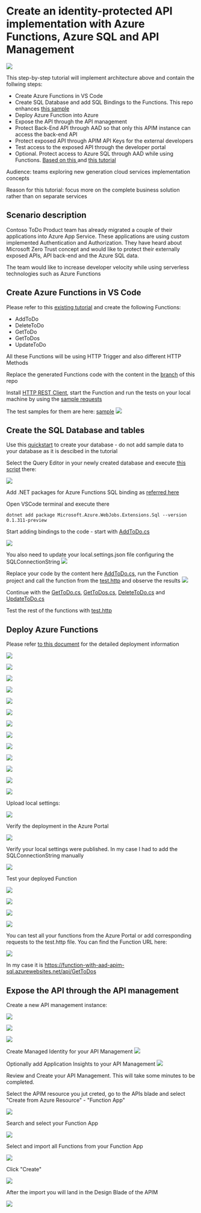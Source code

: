 # Create an identity-protected API implementation with Azure Functions, Azure SQL and API Management 

![](docs/media/2022-05-02-17-13-20.png)

This step-by-step tutorial will implement architecture above and contain the follwing steps:

- Create Azure Functions in VS Code
- Create SQL Database and add SQL Bindings to the Functions. This repo enhances [this sample](https://docs.microsoft.com/en-us/samples/azure-samples/azure-sql-binding-func-dotnet-todo/todo-backend-dotnet-azure-sql-bindings-azure-functions/)
- Deploy Azure Function into Azure
- Expose the API through the API management
- Protect Back-End API through AAD so that only this APIM instance can access the back-end API
- Protect exposed API through APIM API Keys for the external developers
- Test access to the exposed API through the developer portal
- Optional. Protect access to Azure SQL through AAD while using Functions. [Based on this ](https://docs.microsoft.com/en-us/azure/azure-functions/functions-identity-access-azure-sql-with-managed-identity) and [this tutorial](https://docs.microsoft.com/en-us/azure/azure-functions/functions-identity-access-azure-sql-with-managed-identity) 

Audience: teams exploring new generation cloud services implementation concepts

Reason for this tutorial: focus more on the complete business solution rather than on separate services

## Scenario description

Contoso ToDo Product team has already migrated a couple of their applications into Azure App Service. These applications are using custom implemented Authentication and Authorization. They have heard about Microsoft Zero Trust concept and would like to protect their externally exposed APIs, API back-end and the Azure SQL data.

The team would like to increase developer velocity while using serverless technologies such as Azure Functions

## Create Azure Functions in VS Code

Please refer to this [existing tutorial](https://docs.microsoft.com/en-us/azure/azure-functions/functions-develop-vs-code?tabs=csharp) and create the following Functions:

* AddToDo
* DeleteToDo
* GetToDo
* GetToDos
* UpdateToDo

All these Functions will be using HTTP Trigger and also different HTTP Methods

Replace the generated Functions code with the content in the [branch](https://github.com/gbelenky/function-with-aad-apim-sql/tree/Step-1--Create-Functions) of this repo

Install [HTTP REST Client](https://marketplace.visualstudio.com/items?itemName=humao.rest-client), start the Function and run the tests on your local machine by using the [sample requests](test.http)

The test samples for them are here:
[sample](test.http)
![](docs/media/2022-05-11-16-34-46.png)

## Create the SQL Database and tables

Use this [quickstart](https://docs.microsoft.com/en-us/azure/azure-sql/database/single-database-create-quickstart) to create your database - do not add sample data to your database as it is descibed in the tutorial

Select the Query Editor in your newly created database and execute [this script](/sql/create.sql) there:

![](docs/media/2022-05-11-18-19-38.png)

Add .NET packages for Azure Functions SQL binding as [referred here](https://www.nuget.org/packages/Microsoft.Azure.WebJobs.Extensions.Sql)

Open VSCode terminal and execute there 

```
dotnet add package Microsoft.Azure.WebJobs.Extensions.Sql --version 0.1.311-preview

```

Start adding bindings to the code - start with [AddToDo.cs](AddToDo.cs)

![](docs/media/2022-05-11-18-35-33.png)

You also need to update your local.settings.json file configuring the SQLConnectionString
![](docs/media/2022-05-11-18-38-46.png)

Replace your code by the content here [AddToDo.cs](), run the Function project and call the function from the [test.http](test.http) and observe the results
![](docs/media/2022-05-11-18-49-08.png)

Continue with the [GetToDo.cs](GetToDo.cs), [GetToDos.cs](GetToDos.cs), [DeleteToDo.cs](DeleteToDo.cs) and [UpdateToDo.cs](UpdateToDo.cs)

Test the rest of the functions with  [test.http](test.http)

## Deploy Azure Functions
Please refer [to this document](https://docs.microsoft.com/en-us/azure/azure-functions/functions-develop-vs-code?tabs=csharp#enable-publishing-with-advanced-create-options) for the detailed deployment information 

![](docs/media/2022-05-12-13-18-50.png)

![](docs/media/2022-05-12-13-19-24.png)

![](docs/media/2022-05-12-13-20-12.png)

![](docs/media/2022-05-12-13-20-35.png)

![](docs/media/2022-05-12-13-21-05.png)

![](docs/media/2022-05-12-13-21-43.png)

![](docs/media/2022-05-12-13-22-17.png)

![](docs/media/2022-05-12-13-22-36.png)

![](docs/media/2022-05-12-13-22-56.png)

![](docs/media/2022-05-12-13-23-27.png)

![](docs/media/2022-05-12-13-23-50.png)

![](docs/media/2022-05-12-13-24-12.png)



![](docs/media/2022-05-12-13-24-46.png)

Upload local settings:

![](docs/media/2022-05-12-13-29-25.png)

Verify the deployment in the Azure Portal

![](docs/media/2022-05-12-13-31-02.png)

Verify your local settings were published. In my case I had to add the SQLConnectionString manually 

![](docs/media/2022-05-12-13-34-22.png)

Test your deployed Function

![](docs/media/2022-05-12-13-37-02.png)

![](docs/media/2022-05-12-13-37-45.png)

![](docs/media/2022-05-12-13-39-03.png)

![](docs/media/2022-05-12-13-38-44.png)

You can test all your functions from the Azure Portal or add corresponding requests to the test.http file. You can find the Function URL here:

![](docs/media/2022-05-12-13-42-27.png)

In my case it is https://function-with-aad-apim-sql.azurewebsites.net/api/GetToDos

## Expose the API through the API management

Create a new API management instance:

![](docs/media/2022-05-12-13-55-51.png)

![](docs/media/2022-05-12-13-56-25.png)

![](docs/media/2022-05-12-13-57-55.png)

Create Managed Identity for your API Management
![](docs/media/2022-05-12-13-59-03.png)

Optionally add Application Insights to your API Management
![](docs/media/2022-05-12-14-01-10.png)

Review and Create your API Management. This will take some minutes to be completed.

Select the APIM resource you jut creted, go to the APIs blade and select "Create from Azure Resource" - "Function App"

![](docs/media/2022-05-12-15-17-37.png)

Search and select your Function App

![](docs/media/2022-05-12-15-20-06.png)

Select and import all Functions from your Function App

![](docs/media/2022-05-12-15-20-53.png)

Click "Create"

![](docs/media/2022-05-12-15-21-32.png)

After the import you will land in the Design Blade of the APIM

![](docs/media/2022-05-12-15-22-52.png)